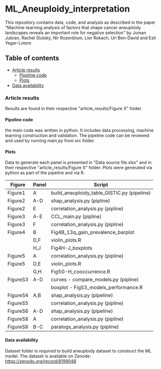# ML_Aneuploidy_interpretation
This repository contains data, code, and analysis as described in the paper "Machine-learning analysis of factors that shape cancer aneuploidy landscapes reveals an important role for negative selection" by Juman Jubran, Rachel Slutsky, Nir Rozenblum, Lior Rokach, Uri Ben-David and Esti Yeger-Lotem

## Table of contents
* [Article results](#article-results) 
    * [Pipeline code](#pipeline-code)
    * [Plots](#plots)
* [Data availability](#Data-availability)

### Article results
Results are found in their respective "article_results/Figure X" folder.

#### Pipeline code
the main code was written in python. It includes data processing, machine learning construction and validation. 
The pipeline code can be reviewed and used by running main.py from src folder.

#### Plots
Data to generate each panel is presented in "Data source file.xlsx" and in their respective "article_results/Figure X" folder.
Plots were generated via python as part of the pipeline and via R.

| Figure   | Panel | Script                                         |
|----------|-------|------------------------------------------------|
| Figure1  | A     | build_aneuploidy_table_GISTIC.py (pipeline)    |
| Figure2  | A-D   | shap_analysis.py (pipline)                     |
| Figure2  | E     | correlation_analysis.py (pipline)              |
| Figure3  | A-E   | CCL_main.py (pipline)                          |
| Figure3  | F     | correlation_analysis.py (pipline)              |
| Figure4  | B     | Fig4B_13q_gain_prevalence_barplot              |
|          | D,F   | violin_plots.R                                 |
|          | H,J   | Fig4H-J_boxplots                               |
| Figure5  | A     | correlation_analysis.py (pipline)              |
| Figure5  | D,E   | violin_plots.R                                 |
|          | G,H   | Fig5G-H_cooccurrence.R                         |
| FigureS3 | A-D   | curves - compare_models.py (pipline)           |
|          |       | boxplot - FigS3_models_performance.R           |
| FigureS4 | A,B   | shap_analysis.py (pipeline)                    |
| FigureS5 |       | correlation_analysis.py (pipline)              |                 
| FigureS6 | A-D   | shap_analysis.py (pipeline)                    |
| FigureS8 | A     | correlation_analysis.py (pipline)              |
| FigureS8 | B-C   | paralogs_analysis.py (pipline)                 |

#### Data availability
Dataset folder is required to build aneuploidy dataset to construct the ML model.
The dataset is available on Zenode: https://zenodo.org/record/8199048
